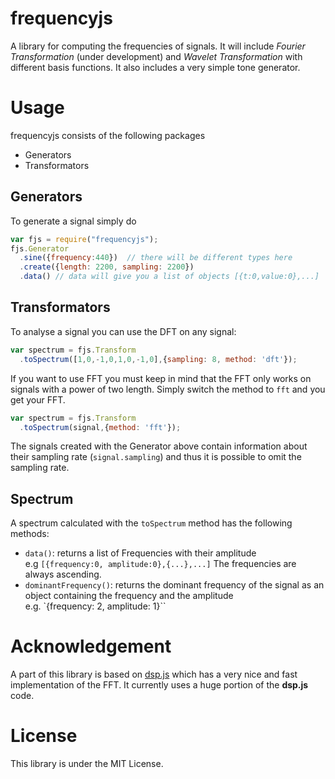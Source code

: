 # frequencyjs

A library for computing the frequencies of signals. It will include 
*Fourier Transformation* (under development) and *Wavelet Transformation* with
different basis functions. It also includes a very simple tone generator.

# Usage

frequencyjs consists of the following packages

 - Generators
 - Transformators

## Generators

To generate a signal simply do

```javascript
var fjs = require("frequencyjs");
fjs.Generator
  .sine({frequency:440})  // there will be different types here
  .create({length: 2200, sampling: 2200})
  .data() // data will give you a list of objects [{t:0,value:0},...]
```

## Transformators

To analyse a signal you can use the DFT on any signal:

```javascript
var spectrum = fjs.Transform
  .toSpectrum([1,0,-1,0,1,0,-1,0],{sampling: 8, method: 'dft'});
```

If you want to use FFT you must keep in mind that the FFT only works on signals with a power of two length. Simply switch the method to `fft` and you get your FFT.

```javascript
var spectrum = fjs.Transform
  .toSpectrum(signal,{method: 'fft'});
```

The signals created with the Generator above contain information about their sampling rate (`signal.sampling`) and thus it is possible to omit the sampling rate.

## Spectrum

A spectrum calculated with the `toSpectrum` method has the following methods:

 - `data()`: returns a list of Frequencies with their amplitude <br>
  e.g `[{frequency:0, amplitude:0},{...},...]`
  The frequencies are always ascending.
 - `dominantFrequency()`: returns the dominant frequency of the signal as an object containing the frequency and the amplitude <br>
  e.g. `{frequency: 2, amplitude: 1}``

# Acknowledgement

A part of this library is based on [dsp.js](https://github.com/corbanbrook/dsp.js)
which has a very nice and fast implementation of the FFT. It currently uses
a huge portion of the **dsp.js** code.

# License

This library is under the MIT License.
